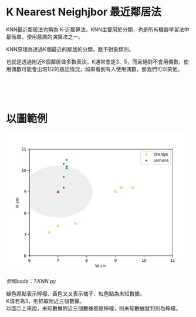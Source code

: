# K Nearest Neighjbor 最近鄰居法


KNN最近鄰居法也稱為 K-近鄰算法。KNN主要用於分類，也是所有機器學習法中最簡單，使用最廣的演算法之一。

KNN原理為透過K個最近的鄰居的分類，賦予對象類別。

也就是透過附近K個鄰居做多數表決，K通常會是3、5，而且絕對不會用偶數，使用偶數可能會出現$1/2$的尷尬情況，如果看到有人使用偶數，那我們可以笑他。

<br/>
<br/>
<br/>

# 以圖範例 

![KNN](./IMG/1.KNN.png)


_參照code：1.KNN.py_<br/>

綠色原點表示檸檬、黃色叉叉表示橘子、紅色點為未知數據。<br/>
K值若為3，則抓取附近三個數據。<br/>
以圖示上來說，未知數據附近三個數據都是檸檬，則未知數據就判別為檸檬。